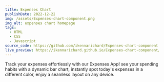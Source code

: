 ```yaml
---
title: Expenses Chart
publishDate: 2022-12-22
img: /assets/Expenses-chart-component.png
img_alt: expenses chart homepage
tags:
  - HTML
  - CSS
  - Javascript
source_code: https://github.com/ikennarichard/Expenses-chart-component
live_preview: https://ikennarichard.github.io/Expenses-chart-component/
---
```


Track your expenses effortlessly with our Expenses App! see your spending habits with a dynamic bar chart, instantly spot today's expenses in a different color, enjoy a seamless layout on any device.
